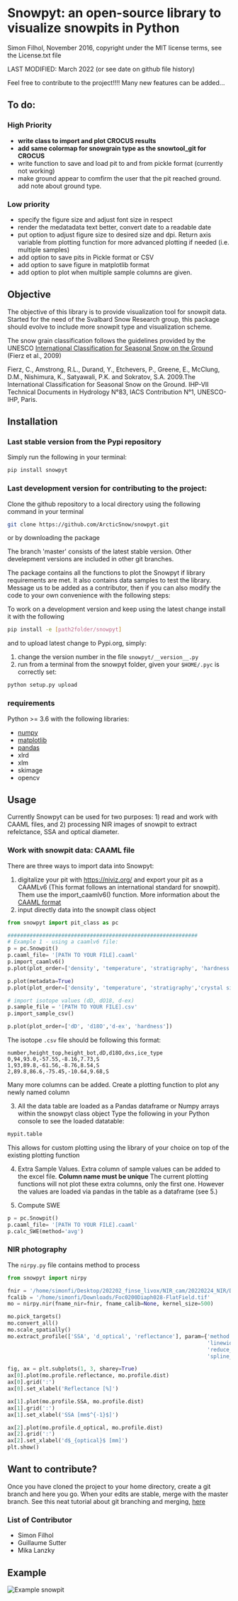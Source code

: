 # Snowpyt: an open-source library to visualize snowpits in Python
Simon Filhol, November 2016, copyright under the MIT license terms, see the License.txt file

LAST MODIFIED: March 2022 (or see date on github file history)

Feel free to contribute to the project!!!! Many new features can be added...

## To do:

### High Priority
- **write class to import and plot CROCUS results**
- **add same colormap for snowgrain type as the snowtool_git for CROCUS**
- write function to save and load pit to and from pickle format (currently not working)
- make ground appear to comfirm the user that the pit reached ground. add note about ground type.

### Low priority 
- specify the figure size and adjust font size in respect
- render the medatadata text better, convert date to a readable date
- put option to adjust figure size to desired size and dpi. Return axis variable from plotting function for more advanced plotting if needed (i.e. multiple samples)
- add option to save pits in Pickle format or CSV
- add option to save figure in matplotlib format
- add option to plot when multiple sample columns are given.

## Objective
The objective of this library is to provide visualization tool for snowpit data. 
Started for the need of the Svalbard Snow Research group, this package should evolve
 to include more snowpit type and visualization scheme. 

The snow grain classification follows the guidelines provided by the UNESCO 
[International Classification for Seasonal Snow on the Ground](http://unesdoc.unesco.org/images/0018/001864/186462e.pdf) 
(Fierz et al., 2009)

Fierz, C., Amstrong, R.L., Durand, Y., Etchevers, P., Greene, E., McClung, D.M., Nishimura, K., Satyawali, P.K. and Sokratov, S.A. 2009.The International Classification for Seasonal Snow on the Ground. IHP-VII Technical Documents in 
Hydrology N°83, IACS Contribution N°1, UNESCO-IHP, Paris. 

## Installation

### Last stable version from the Pypi repository

Simply run the following in your terminal:
```bash
pip install snowpyt
```
### Last development version for contributing to the project:

Clone the github repository to a local directory using the following command in your terminal

```bash
git clone https://github.com/ArcticSnow/snowpyt.git
```
or by downloading the package

The branch 'master' consists of the latest stable version. Other develepment versions are included in other git branches.

The package contains all the functions to plot the Snowpyt if library requirements are met. It also contains data samples to test the library. Message us to be added as a contributor, then if you can also modify the code to your own convenience with the following steps:

To work on a development version and keep using the latest change install it with the following
```bash
pip install -e [path2folder/snowpyt]
```
and to upload latest change to Pypi.org, simply:

1. change the version number in the file `snowpyt/__version__.py`
2. run from a terminal from the snowpyt folder, given your `$HOME/.pyc` is correctly set:

```bash
python setup.py upload
```

### requirements

Python >= 3.6 with the following libraries:
- [numpy](http://www.numpy.org/)
- [matplotlib](http://matplotlib.org/)
- [pandas](http://pandas.pydata.org/)
- xlrd
- xlm
- skimage
- opencv

## Usage
Currently Snowpyt can be used for two purposes: 1) read and work with CAAML files, and 2) processing NIR images of snowpit to extract refelctance, SSA and optical diameter.

### Work with snowpit data: CAAML file
There are three ways to import data into Snowpyt:
1. digitalize your pit with https://niviz.org/ and export your pit as a CAAMLv6 (This format follows an international standard for snowpit). Them use the import_caamlv6() function.  More information about the [CAAML format](http://caaml.org/)
2. input directly data into the snowpit class object

```python
from snowpyt import pit_class as pc

############################################################
# Example 1 - using a caamlv6 file:
p = pc.Snowpit()
p.caaml_file= '[PATH TO YOUR FILE].caaml'
p.import_caamlv6()
p.plot(plot_order=['density', 'temperature', 'stratigraphy', 'hardness'])

p.plot(metadata=True)
p.plot(plot_order=['density', 'temperature', 'stratigraphy','crystal size'])

# import isotope values (dD, dO18, d-ex)
p.sample_file = '[PATH TO YOUR FILE].csv'
p.import_sample_csv()

p.plot(plot_order=['dD', 'd18O','d-ex', 'hardness'])
```

The isotope `.csv` file should be following this format:
```
number,height_top,height_bot,dD,d18O,dxs,ice_type
0,94,93.0,-57.55,-8.16,7.73,S
1,93,89.8,-61.56,-8.76,8.54,S
2,89.8,86.6,-75.45,-10.64,9.68,S
```
Many more columns can be added. Create a plotting function to plot any newly named column

3. All the data table are loaded as a Pandas dataframe or Numpy arrays within the snowpyt class object
Type the following in your Python console to see the loaded datatable:
```python
mypit.table
```
This allows for custom plotting using the library of your choice on top of the existing plotting function

4. Extra Sample Values.
Extra column of sample values can be added to the excel file. **Column name must be unique**
The current plotting functions will not plot these extra columns, only the first one. However the values are loaded via pandas in the table as a dataframe (see 5.)

5. Compute SWE
```python
p = pc.Snowpit()
p.caaml_file= '[PATH TO YOUR FILE].caaml'
p.calc_SWE(method='avg')
```

### NIR photography
The `nirpy.py` file contains method to process 

```python
from snowpyt import nirpy

fnir = '/home/simonfi/Desktop/202202_finse_livox/NIR_cam/20220224_NIR/DSC01493.JPG'
fcalib = '/home/simonfi/Downloads/Foc0200Diaph028-FlatField.tif'
mo = nirpy.nir(fname_nir=fnir, fname_calib=None, kernel_size=500)

mo.pick_targets()
mo.convert_all()
mo.scale_spatially()
mo.extract_profile(['SSA', 'd_optical', 'reflectance'], param={'method': skimage,
                                                               'linewidth': 5,
                                                               'reduce_func': np.median,
                                                               'spline_order': 1})

fig, ax = plt.subplots(1, 3, sharey=True)
ax[0].plot(mo.profile.reflectance, mo.profile.dist)
ax[0].grid(':')
ax[0].set_xlabel('Reflectance [%]')

ax[1].plot(mo.profile.SSA, mo.profile.dist)
ax[1].grid(':')
ax[1].set_xlabel('SSA [mm$^{-1}$]')

ax[2].plot(mo.profile.d_optical, mo.profile.dist)
ax[2].grid(':')
ax[2].set_xlabel('d$_{optical}$ [mm]')
plt.show()
```

## Want to contribute?
Once you have cloned the project to your home directory, create a git branch and here you go. When your edits are stable, merge with the master branch. See this neat tutorial about git branching and merging, [here](https://git-scm.com/book/en/v2/Git-Branching-Basic-Branching-and-Merging)

### List of Contributor
- Simon Filhol
- Guillaume Sutter
- Mika Lanzky

## Example
![Example snowpit](snowpyt/Standard_pit.png)







